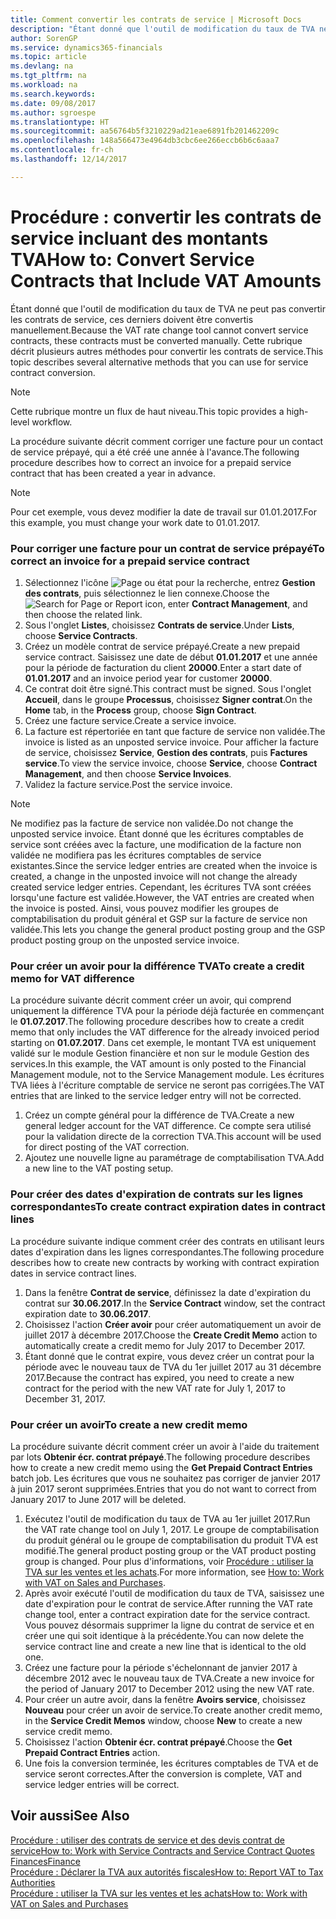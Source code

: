```yaml
---
title: Comment convertir les contrats de service | Microsoft Docs
description: "Étant donné que l'outil de modification du taux de TVA ne peut pas convertir les contrats de service, ces derniers doivent être convertis manuellement. Cette rubrique décrit plusieurs autres méthodes pour convertir les contrats de service."
author: SorenGP
ms.service: dynamics365-financials
ms.topic: article
ms.devlang: na
ms.tgt_pltfrm: na
ms.workload: na
ms.search.keywords: 
ms.date: 09/08/2017
ms.author: sgroespe
ms.translationtype: HT
ms.sourcegitcommit: aa56764b5f3210229ad21eae6891fb201462209c
ms.openlocfilehash: 148a566473e4964db3cbc6ee266eccb6b6c6aaa7
ms.contentlocale: fr-ch
ms.lasthandoff: 12/14/2017

---
```

# <a name="how-to-convert-service-contracts-that-include-vat-amounts"></a><span data-ttu-id="82335-104">Procédure : convertir les contrats de service incluant des montants TVA</span><span class="sxs-lookup"><span data-stu-id="82335-104">How to: Convert Service Contracts that Include VAT Amounts</span></span>
<span data-ttu-id="82335-105">Étant donné que l'outil de modification du taux de TVA ne peut pas convertir les contrats de service, ces derniers doivent être convertis manuellement.</span><span class="sxs-lookup"><span data-stu-id="82335-105">Because the VAT rate change tool cannot convert service contracts, these contracts must be converted manually.</span></span> <span data-ttu-id="82335-106">Cette rubrique décrit plusieurs autres méthodes pour convertir les contrats de service.</span><span class="sxs-lookup"><span data-stu-id="82335-106">This topic describes several alternative methods that you can use for service contract conversion.</span></span>  

> [!NOTE]  
>  <span data-ttu-id="82335-107">Cette rubrique montre un flux de haut niveau.</span><span class="sxs-lookup"><span data-stu-id="82335-107">This topic provides a high-level workflow.</span></span>  

 <span data-ttu-id="82335-108">La procédure suivante décrit comment corriger une facture pour un contact de service prépayé, qui a été créé une année à l'avance.</span><span class="sxs-lookup"><span data-stu-id="82335-108">The following procedure describes how to correct an invoice for a prepaid service contract that has been created a year in advance.</span></span>  

> [!NOTE]  
>  <span data-ttu-id="82335-109">Pour cet exemple, vous devez modifier la date de travail sur 01.01.2017.</span><span class="sxs-lookup"><span data-stu-id="82335-109">For this example, you must change your work date to 01.01.2017.</span></span>  

### <a name="to-correct-an-invoice-for-a-prepaid-service-contract"></a><span data-ttu-id="82335-110">Pour corriger une facture pour un contrat de service prépayé</span><span class="sxs-lookup"><span data-stu-id="82335-110">To correct an invoice for a prepaid service contract</span></span>  
1. <span data-ttu-id="82335-111">Sélectionnez l'icône ![Page ou état pour la recherche](media/ui-search/search_small.png "Page ou état pour la recherche"), entrez **Gestion des contrats**, puis sélectionnez le lien connexe.</span><span class="sxs-lookup"><span data-stu-id="82335-111">Choose the ![Search for Page or Report](media/ui-search/search_small.png "Search for Page or Report icon") icon, enter **Contract Management**, and then choose the related link.</span></span>  
2. <span data-ttu-id="82335-112">Sous l'onglet **Listes**, choisissez **Contrats de service**.</span><span class="sxs-lookup"><span data-stu-id="82335-112">Under **Lists**, choose **Service Contracts**.</span></span>  
3. <span data-ttu-id="82335-113">Créez un modèle contrat de service prépayé.</span><span class="sxs-lookup"><span data-stu-id="82335-113">Create a new prepaid service contract.</span></span> <span data-ttu-id="82335-114">Saisissez une date de début **01.01.2017** et une année pour la période de facturation du client **20000**.</span><span class="sxs-lookup"><span data-stu-id="82335-114">Enter a start date of **01.01.2017** and an invoice period year for customer **20000**.</span></span>  
4. <span data-ttu-id="82335-115">Ce contrat doit être signé.</span><span class="sxs-lookup"><span data-stu-id="82335-115">This contract must be signed.</span></span> <span data-ttu-id="82335-116">Sous l'onglet **Accueil**, dans le groupe **Processus**, choisissez **Signer contrat**.</span><span class="sxs-lookup"><span data-stu-id="82335-116">On the **Home** tab, in the **Process** group, choose **Sign Contract**.</span></span>  
5. <span data-ttu-id="82335-117">Créez une facture service.</span><span class="sxs-lookup"><span data-stu-id="82335-117">Create a service invoice.</span></span>
6. <span data-ttu-id="82335-118">La facture est répertoriée en tant que facture de service non validée.</span><span class="sxs-lookup"><span data-stu-id="82335-118">The invoice is listed as an unposted service invoice.</span></span> <span data-ttu-id="82335-119">Pour afficher la facture de service, choisissez **Service**, **Gestion des contrats**, puis **Factures service**.</span><span class="sxs-lookup"><span data-stu-id="82335-119">To view the service invoice, choose **Service**, choose **Contract Management**, and then choose **Service Invoices**.</span></span>  
7. <span data-ttu-id="82335-120">Validez la facture service.</span><span class="sxs-lookup"><span data-stu-id="82335-120">Post the service invoice.</span></span>  

> [!NOTE]  
>  <span data-ttu-id="82335-121">Ne modifiez pas la facture de service non validée.</span><span class="sxs-lookup"><span data-stu-id="82335-121">Do not change the unposted service invoice.</span></span> <span data-ttu-id="82335-122">Étant donné que les écritures comptables de service sont créées avec la facture, une modification de la facture non validée ne modifiera pas les écritures comptables de service existantes.</span><span class="sxs-lookup"><span data-stu-id="82335-122">Since the service ledger entries are created when the invoice is created, a change in the unposted invoice will not change the already created service ledger entries.</span></span> <span data-ttu-id="82335-123">Cependant, les écritures TVA sont créées lorsqu'une facture est validée.</span><span class="sxs-lookup"><span data-stu-id="82335-123">However, the VAT entries are created when the invoice is posted.</span></span> <span data-ttu-id="82335-124">Ainsi, vous pouvez modifier les groupes de comptabilisation du produit général et GSP sur la facture de service non validée.</span><span class="sxs-lookup"><span data-stu-id="82335-124">This lets you change the general product posting group and the GSP product posting group on the unposted service invoice.</span></span>  

### <a name="to-create-a-credit-memo-for-vat-difference"></a><span data-ttu-id="82335-125">Pour créer un avoir pour la différence TVA</span><span class="sxs-lookup"><span data-stu-id="82335-125">To create a credit memo for VAT difference</span></span>  
<span data-ttu-id="82335-126">La procédure suivante décrit comment créer un avoir, qui comprend uniquement la différence TVA pour la période déjà facturée en commençant le **01.07.2017**.</span><span class="sxs-lookup"><span data-stu-id="82335-126">The following procedure describes how to create a credit memo that only includes the VAT difference for the already invoiced period starting on **01.07.2017**.</span></span> <span data-ttu-id="82335-127">Dans cet exemple, le montant TVA est uniquement validé sur le module Gestion financière et non sur le module Gestion des services.</span><span class="sxs-lookup"><span data-stu-id="82335-127">In this example, the VAT amount is only posted to the Financial Management module, not to the Service Management module.</span></span> <span data-ttu-id="82335-128">Les écritures TVA liées à l'écriture comptable de service ne seront pas corrigées.</span><span class="sxs-lookup"><span data-stu-id="82335-128">The VAT entries that are linked to the service ledger entry will not be corrected.</span></span>  

1. <span data-ttu-id="82335-129">Créez un compte général pour la différence de TVA.</span><span class="sxs-lookup"><span data-stu-id="82335-129">Create a new general ledger account for the VAT difference.</span></span> <span data-ttu-id="82335-130">Ce compte sera utilisé pour la validation directe de la correction TVA.</span><span class="sxs-lookup"><span data-stu-id="82335-130">This account will be used for direct posting of the VAT correction.</span></span>  
2. <span data-ttu-id="82335-131">Ajoutez une nouvelle ligne au paramétrage de comptabilisation TVA.</span><span class="sxs-lookup"><span data-stu-id="82335-131">Add a new line to the VAT posting setup.</span></span>  

### <a name="to-create-contract-expiration-dates-in-contract-lines"></a><span data-ttu-id="82335-132">Pour créer des dates d'expiration de contrats sur les lignes correspondantes</span><span class="sxs-lookup"><span data-stu-id="82335-132">To create contract expiration dates in contract lines</span></span>  
<span data-ttu-id="82335-133">La procédure suivante indique comment créer des contrats en utilisant leurs dates d'expiration dans les lignes correspondantes.</span><span class="sxs-lookup"><span data-stu-id="82335-133">The following procedure describes how to create new contracts by working with contract expiration dates in service contract lines.</span></span>  

1. <span data-ttu-id="82335-134">Dans la fenêtre **Contrat de service**, définissez la date d'expiration du contrat sur **30.06.2017**.</span><span class="sxs-lookup"><span data-stu-id="82335-134">In the **Service Contract** window, set the contract expiration date to **30.06.2017**.</span></span>  
2. <span data-ttu-id="82335-135">Choisissez l'action **Créer avoir** pour créer automatiquement un avoir de juillet 2017 à décembre 2017.</span><span class="sxs-lookup"><span data-stu-id="82335-135">Choose the **Create Credit Memo** action to automatically create a credit memo for July 2017 to December 2017.</span></span>  
3. <span data-ttu-id="82335-136">Étant donné que le contrat expire, vous devez créer un contrat pour la période avec le nouveau taux de TVA du 1er juillet 2017 au 31 décembre 2017.</span><span class="sxs-lookup"><span data-stu-id="82335-136">Because the contract has expired, you need to create a new contract for the period with the new VAT rate for July 1, 2017 to December 31, 2017.</span></span>  

### <a name="to-create-a-new-credit-memo"></a><span data-ttu-id="82335-137">Pour créer un avoir</span><span class="sxs-lookup"><span data-stu-id="82335-137">To create a new credit memo</span></span>  
<span data-ttu-id="82335-138">La procédure suivante décrit comment créer un avoir à l'aide du traitement par lots **Obtenir écr. contrat prépayé**.</span><span class="sxs-lookup"><span data-stu-id="82335-138">The following procedure describes how to create a new credit memo using the **Get Prepaid Contract Entries** batch job.</span></span> <span data-ttu-id="82335-139">Les écritures que vous ne souhaitez pas corriger de janvier 2017 à juin 2017 seront supprimées.</span><span class="sxs-lookup"><span data-stu-id="82335-139">Entries that you do not want to correct from January 2017 to June 2017 will be deleted.</span></span>  

1. <span data-ttu-id="82335-140">Exécutez l'outil de modification du taux de TVA au 1er juillet 2017.</span><span class="sxs-lookup"><span data-stu-id="82335-140">Run the VAT rate change tool on July 1, 2017.</span></span> <span data-ttu-id="82335-141">Le groupe de comptabilisation du produit général ou le groupe de comptabilisation du produit TVA est modifié.</span><span class="sxs-lookup"><span data-stu-id="82335-141">The general product posting group or the VAT product posting group is changed.</span></span> <span data-ttu-id="82335-142">Pour plus d'informations, voir [Procédure : utiliser la TVA sur les ventes et les achats](finance-work-with-vat.md).</span><span class="sxs-lookup"><span data-stu-id="82335-142">For more information, see [How to: Work with VAT on Sales and Purchases](finance-work-with-vat.md).</span></span>  
2. <span data-ttu-id="82335-143">Après avoir exécuté l'outil de modification du taux de TVA, saisissez une date d'expiration pour le contrat de service.</span><span class="sxs-lookup"><span data-stu-id="82335-143">After running the VAT rate change tool, enter a contract expiration date for the service contract.</span></span> <span data-ttu-id="82335-144">Vous pouvez désormais supprimer la ligne du contrat de service et en créer une qui soit identique à la précédente.</span><span class="sxs-lookup"><span data-stu-id="82335-144">You can now delete the service contract line and create a new line that is identical to the old one.</span></span>  
3. <span data-ttu-id="82335-145">Créez une facture pour la période s'échelonnant de janvier 2017 à décembre 2012 avec le nouveau taux de TVA.</span><span class="sxs-lookup"><span data-stu-id="82335-145">Create a new invoice for the period of January 2017 to December 2012 using the new VAT rate.</span></span>  
4. <span data-ttu-id="82335-146">Pour créer un autre avoir, dans la fenêtre **Avoirs service**, choisissez **Nouveau** pour créer un avoir de service.</span><span class="sxs-lookup"><span data-stu-id="82335-146">To create another credit memo, in the **Service Credit Memos** window, choose **New** to create a new service credit memo.</span></span>  
5. <span data-ttu-id="82335-147">Choisissez l'action **Obtenir écr. contrat prépayé**.</span><span class="sxs-lookup"><span data-stu-id="82335-147">Choose the **Get Prepaid Contract Entries** action.</span></span>  
6. <span data-ttu-id="82335-148">Une fois la conversion terminée, les écritures comptables de TVA et de service seront correctes.</span><span class="sxs-lookup"><span data-stu-id="82335-148">After the conversion is complete, VAT and service ledger entries will be correct.</span></span>  

## <a name="see-also"></a><span data-ttu-id="82335-149">Voir aussi</span><span class="sxs-lookup"><span data-stu-id="82335-149">See Also</span></span>  
[<span data-ttu-id="82335-150">Procédure : utiliser des contrats de service et des devis contrat de service</span><span class="sxs-lookup"><span data-stu-id="82335-150">How to: Work with Service Contracts and Service Contract Quotes</span></span>](service-how-to-create-service-contracts-and-service-contract-quotes.md)  
[<span data-ttu-id="82335-151">Finances</span><span class="sxs-lookup"><span data-stu-id="82335-151">Finance</span></span>](finance.md)  
[<span data-ttu-id="82335-152">Procédure : Déclarer la TVA aux autorités fiscales</span><span class="sxs-lookup"><span data-stu-id="82335-152">How to: Report VAT to Tax Authorities</span></span>](finance-how-report-vat.md)  
[<span data-ttu-id="82335-153">Procédure : utiliser la TVA sur les ventes et les achats</span><span class="sxs-lookup"><span data-stu-id="82335-153">How to: Work with VAT on Sales and Purchases</span></span>](finance-work-with-vat.md)  

